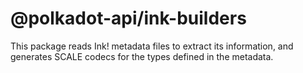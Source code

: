 # @polkadot-api/ink-builders

This package reads Ink! metadata files to extract its information, and generates SCALE codecs for the types defined in the metadata.
